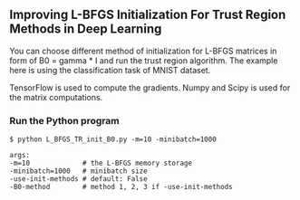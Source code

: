 ## Improving L-BFGS Initialization For Trust Region Methods in Deep Learning

You can choose different method of initialization for L-BFGS matrices in form of B0 = gamma * I and run the trust region algorithm. The example here is using the classification task of MNIST dataset. 

TensorFlow is used to compute the gradients. Numpy and Scipy is used for the matrix computations. 
### Run the Python program

```shell
$ python L_BFGS_TR_init_B0.py -m=10 -minibatch=1000 

args:
-m=10             # the L-BFGS memory storage
-minibatch=1000   # minibatch size
-use-init-methods # default: False
-B0-method        # method 1, 2, 3 if -use-init-methods
```
